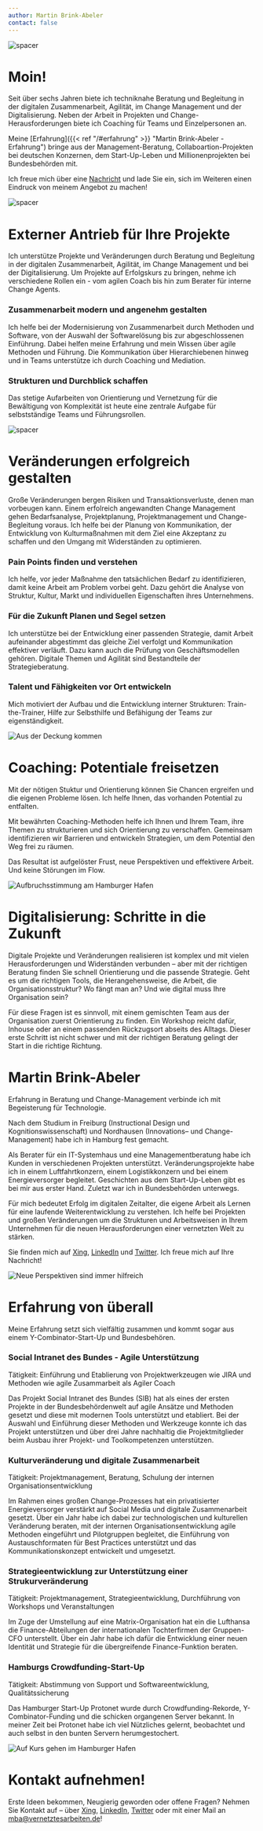 ```yaml
---
author: Martin Brink-Abeler
contact: false
---
```


<!--
This file is left intentionally empty by default to be backward compatible with initial theme setup.

Although the theme has advanced a little bit and it now allows to specify the content on the main page (even if the list of posts/articles is not intended).
This can be:
- with the list of posts/articles (default: `mainSections = ["post"]) or
- without the list of posts/articles (by setting `mainSections = [""]`)

Markdown supported, ie:

```
# Welcome

- Hugo :rocket:
- Hugo theme :rocket:

Don't forget to check the README.md file!
```

-->
![spacer](/images/_DSF3636_header.jpg#center)

# Moin!

Seit über sechs Jahren biete ich techniknahe Beratung und Begleitung in der digitalen Zusammenarbeit, Agilität, im Change Management und der Digitalisierung. Neben der Arbeit in Projekten und Change-Herausforderungen biete ich Coaching für Teams und Einzelpersonen an.

Meine [Erfahrung]({{< ref "/#erfahrung" >}} "Martin Brink-Abeler - Erfahrung") bringe aus der Management-Beratung, Collaboartion-Projekten bei deutschen Konzernen, dem Start-Up-Leben und Millionenprojekten bei Bundesbehörden mit.

Ich freue mich über eine [Nachricht]("/#kontakt-aufnehmen") und lade Sie ein, sich im Weiteren einen Eindruck von meinem Angebot zu machen!


![spacer](/images/_DSF3641_spacer.jpg#center)

# Externer Antrieb für Ihre Projekte

Ich unterstütze Projekte und Veränderungen durch Beratung und Begleitung in der digitalen Zusammenarbeit, Agilität, im Change Management und bei der Digitalisierung. Um Projekte auf Erfolgskurs zu bringen, nehme ich verschiedene Rollen ein - vom agilen Coach bis hin zum Berater für interne Change Agents.

### Zusammenarbeit modern und angenehm gestalten
Ich helfe bei der Modernisierung von Zusammenarbeit durch Methoden und Software, von der Auswahl der Softwarelösung bis zur abgeschlossenen Einführung. Dabei helfen meine Erfahrung und mein Wissen über agile Methoden und Führung. Die Kommunikation über Hierarchiebenen hinweg und in Teams unterstütze ich durch Coaching und Mediation.



### Strukturen und Durchblick schaffen

Das stetige Aufarbeiten von Orientierung und Vernetzung für die Bewältigung von Komplexität ist heute eine zentrale Aufgabe für selbstständige Teams und Führungsrollen.

![spacer](/images/_DSF3703_spacer.jpg#center)
# Veränderungen erfolgreich gestalten

Große Veränderungen bergen Risiken und Transaktionsverluste, denen man vorbeugen kann. Einem erfolreich angewandten Change Management gehen Bedarfsanalyse, Projektplanung, Projektmanagement und Change-Begleitung voraus. Ich helfe bei der Planung von Kommunikation, der Entwicklung von Kulturmaßnahmen mit dem Ziel eine Akzeptanz zu schaffen und den Umgang mit Widerständen zu optimieren. 

### Pain Points finden und verstehen

Ich helfe, vor jeder Maßnahme den tatsächlichen Bedarf zu identifizieren, damit keine Arbeit am Problem vorbei geht. Dazu gehört die Analyse von Struktur, Kultur, Markt und individuellen Eigenschaften ihres Unternehmens.


### Für die Zukunft Planen und Segel setzen

Ich unterstütze bei der Entwicklung einer passenden Strategie, damit Arbeit aufeinander abgestimmt das gleiche Ziel verfolgt und Kommunikation effektiver verläuft. Dazu kann auch die Prüfung von Geschäftsmodellen gehören. Digitale Themen und Agilität sind Bestandteile der Strategieberatung.


### Talent und Fähigkeiten vor Ort entwickeln

Mich motiviert der Aufbau und die Entwicklung interner Strukturen: Train-the-Trainer, Hilfe zur Selbsthilfe und Befähigung der Teams zur eigenständigkeit.

![Aus der Deckung kommen](/images/_DSF3249_spacer.jpg#center)

# Coaching: Potentiale freisetzen

Mit der nötigen Stuktur und Orientierung können Sie Chancen ergreifen und die eigenen Probleme lösen. Ich helfe Ihnen, das vorhanden Potential zu entfalten.

Mit bewährten Coaching-Methoden helfe ich Ihnen und Ihrem Team, ihre Themen zu strukturieren und sich Orientierung zu verschaffen. Gemeinsam identifizieren wir Barrieren und entwickeln Strategien, um dem Potential den Weg frei zu räumen.

Das Resultat ist aufgelöster Frust, neue Perspektiven und effektivere Arbeit. Und keine Störungen im Flow. 

![Aufbruchsstimmung am Hamburger Hafen](/images/_DSF3809_spacer.jpg#center)

# Digitalisierung: Schritte in die Zukunft

Digitale Projekte und Veränderungen realisieren ist komplex und mit vielen Herausforderungen und Widerständen verbunden – aber mit der richtigen Beratung finden Sie schnell Orientierung und die passende Strategie. Geht es um die richtigen Tools, die Herangehensweise, die Arbeit, die Organisationsstruktur? Wo fängt man an? Und wie digital muss Ihre Organisation sein?

Für diese Fragen ist es sinnvoll, mit einem gemischten Team aus der Organisation zuerst Orientierung zu finden. Ein Workshop reicht dafür, Inhouse oder an einem passenden Rückzugsort abseits des Alltags. Dieser erste Schritt ist nicht schwer und mit der richtigen Beratung gelingt der Start in die richtige Richtung.


# Martin Brink-Abeler

Erfahrung in Beratung und Change-Management verbinde ich mit Begeisterung für Technologie. 

Nach dem Studium in Freiburg (Instructional Design und Kognitionswissenschaft) und Nordhausen (Innovations– und Change-Management) habe ich in Hamburg fest gemacht.

Als Berater für ein IT-Systemhaus und eine Managementberatung habe ich Kunden in verschiedenen Projekten unterstützt. Veränderungsprojekte habe ich in einem Luftfahrtkonzern, einem Logistikkonzern und bei einem Energieversorger begleitet. Geschichten aus dem Start-Up-Leben gibt es bei mir aus erster Hand. Zuletzt war ich in Bundesbehörden unterwegs.

Für mich bedeutet Erfolg im digitalen Zeitalter, die eigene Arbeit als Lernen für eine laufende Weiterentwicklung zu verstehen. Ich helfe bei Projekten und großen Veränderungen um die Strukturen und Arbeitsweisen in Ihrem Unternehmen für die neuen Herausforderungen einer vernetzten Welt zu stärken.

Sie finden mich auf [Xing](https://www.xing.com/profile/Martin_BrinkAbeler), [LinkedIn](https://www.linkedin.com/in/brinkabeler) und [Twitter](https://www.twitter.com/brinkabeler). Ich freue mich auf Ihre Nachricht!

![Neue Perspektiven sind immer hilfreich](/images/DSCF1594_spacer.jpg#center)

# Erfahrung von überall

Meine Erfahrung setzt sich vielfältig zusammen und kommt sogar aus einem Y-Combinator-Start-Up und Bundesbehören.

### Social Intranet des Bundes - Agile Unterstützung

Tätigkeit: Einführung und Etablierung von Projektwerkzeugen wie JIRA und Methoden wie agile Zusammarbeit als Agiler Coach

Das Projekt Social Intranet des Bundes (SIB) hat als eines der ersten Projekte in der Bundesbehördenwelt auf agile Ansätze und Methoden gesetzt und diese mit modernen Tools unterstützt und etabliert. Bei der Auswahl und Einführung dieser Methoden und Werkzeuge konnte ich das Projekt unterstützen und über drei Jahre nachhaltig die Projektmitglieder beim Ausbau ihrer Projekt- und Toolkompetenzen unterstützen.

### Kulturveränderung und digitale Zusammenarbeit

Tätigkeit: Projektmanagement, Beratung, Schulung der internen Organisationsentwicklung

Im Rahmen eines großen Change-Prozesses hat ein privatisierter Energieversorger verstärkt auf Social Media und digitale Zusammenarbeit gesetzt. Über ein Jahr habe ich dabei zur technologischen und kulturellen Veränderung beraten, mit der internen Organisationsentwicklung agile Methoden eingeführt und Pilotgruppen begleitet, die Einführung von Austauschformaten für Best Practices unterstützt und das Kommunikationskonzept entwickelt und umgesetzt.

### Strategieentwicklung zur Unterstützung einer Strukurveränderung

Tätigkeit: Projektmanagement, Strategieentwicklung, Durchführung von Workshops und Veranstaltungen

Im Zuge der Umstellung auf eine Matrix-Organisation hat ein die Lufthansa die Finance-Abteilungen der internationalen Tochterfirmen der Gruppen-CFO unterstellt. Über ein Jahr habe ich dafür die Entwicklung einer neuen Identität und Strategie für die übergreifende Finance-Funktion beraten.

### Hamburgs Crowdfunding-Start-Up

Tätigkeit: Abstimmung von Support und Softwareentwicklung, Qualitätssicherung

Das Hamburger Start-Up Protonet wurde durch Crowdfunding-Rekorde, Y-Combinator-Funding und die schicken organgenen Server bekannt. In meiner Zeit bei Protonet habe ich viel Nützliches gelernt, beobachtet und auch selbst in den bunten Servern herumgestochert.

![Auf Kurs gehen im Hamburger Hafen](/images/_DSF3342_spacer.jpg#center)


# Kontakt aufnehmen!

Erste Ideen bekommen, Neugierig geworden oder offene Fragen? Nehmen Sie Kontakt auf – über [Xing](https://www.xing.com/profile/Martin_BrinkAbeler), [LinkedIn](https://www.linkedin.com/in/brinkabeler), [Twitter](https://www.twitter.com/brinkabeler) oder mit einer Mail an [mba@vernetztesarbeiten.de](mailto:mba@vernetztesarbeiten.de)!


